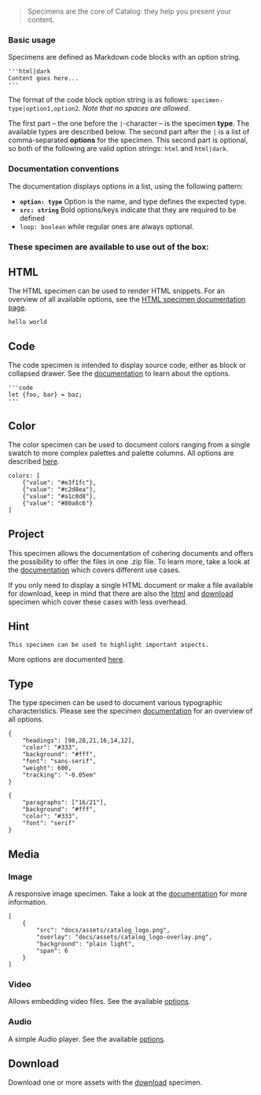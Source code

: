 > Specimens are the core of Catalog: they help you present your content.

### Basic usage

Specimens are defined as Markdown code blocks with an option string.

```code
'''html|dark
Content goes here...
'''
```

The format of the code block option string is as follows: `specimen-type|option1,option2`. 
_Note that no spaces are allowed._

The first part – the one before the `|`-character – is the specimen __type__. The available types are described below. The second part after the `|` is a list of comma-separated __options__ for the specimen. This second part is optional, so both of the following are valid option strings: `html` and `html|dark`.

### Documentation conventions

The documentation displays options in a list, using the following pattern:

- __`option: type`__ Option is the name, and type defines the expected type.
- __`src: string`__ Bold options/keys indicate that they are required to be defined
- `loop: boolean` while regular ones are always optional.



### These specimen are available to use out of the box:


## HTML

The HTML specimen can be used to render HTML snippets. For an overview of all available options, see the [HTML specimen documentation page](#/html).

```html|no-source
hello world
```


## Code

The code specimen is intended to display source code, either as block or collapsed drawer.
See the [documentation](#/code) to learn about the options.

```code
'''code
let {foo, bar} = baz;
'''
```


## Color

The color specimen can be used to document colors ranging from a single swatch to more complex palettes and palette columns. All options are described [here](#/color).

```color-palette|horizontal
colors: [
    {"value": "#e3f1fc"},
    {"value": "#c2d8ea"},
    {"value": "#a1c0d8"},
    {"value": "#80a8c6"}
]
```


## Project

This specimen allows the documentation of cohering documents and offers the possibility to offer the files in one .zip file.
To learn more, take a look at the [documentation](#/project) which covers different use cases.

If you only need to display a single HTML document or make a file available for download, keep in mind that there are also the [html](#/html) and [download](#/download) specimen which cover these cases with less overhead.


## Hint

```hint
This specimen can be used to highlight important aspects.
```

More options are documented [here](#/hint).



## Type

The type specimen can be used to document various typographic characteristics. 
Please see the specimen [documentation](#/type) for an overview of all options.

```type|span-4,kern,smoothen,shorter
{
    "headings": [98,28,21,16,14,12],
    "color": "#333",
    "background": "#fff",
    "font": "sans-serif",
    "weight": 600,
    "tracking": "-0.05em"
}
```

```type|span-2,kern,smoothen,kafka
{
    "paragraphs": ["16/21"],
    "background": "#fff",
    "color": "#333",
    "font": "serif"
}
```



## Media

### Image

A responsive image specimen.
Take a look at the [documentation](#/image) for more information.

```image
[
    {   
        "src": "docs/assets/catalog_logo.png",
        "overlay": "docs/assets/catalog_logo-overlay.png",
        "background": "plain light",
        "span": 6
    }
]
```


### Video

Allows embedding video files. See the available [options](#/video).


### Audio

A simple Audio player. See the available [options](#/audio).



## Download

Download one or more assets with the [download](#/download) specimen.
